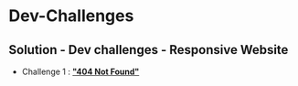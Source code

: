 # Dev-Challenges
## Solution - Dev challenges - Responsive Website
- Challenge 1 : [**"404 Not Found"**](https://github.com/dimma01/Dev-Challenges/tree/main/Solution%20-%20DevChallenge%20-%20ResponsiveWebsite/404-not-found-master)
